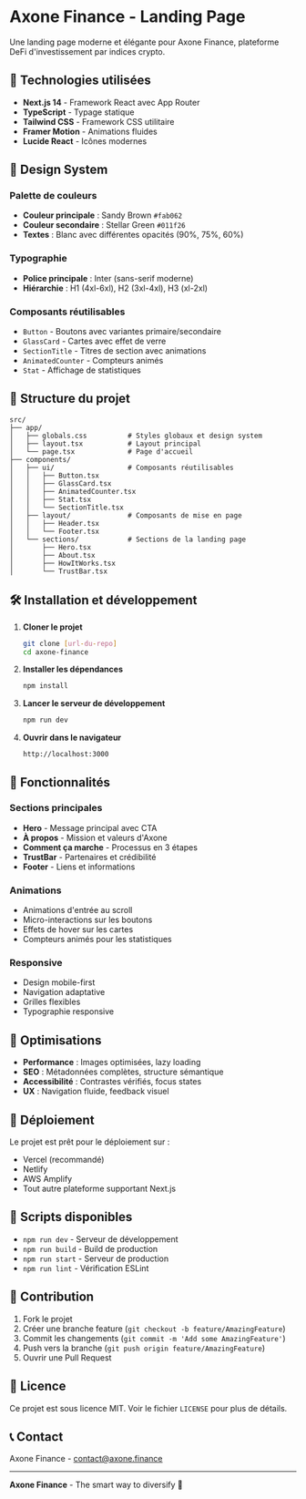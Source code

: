 # Axone Finance - Landing Page

Une landing page moderne et élégante pour Axone Finance, plateforme DeFi d'investissement par indices crypto.

## 🚀 Technologies utilisées

- **Next.js 14** - Framework React avec App Router
- **TypeScript** - Typage statique
- **Tailwind CSS** - Framework CSS utilitaire
- **Framer Motion** - Animations fluides
- **Lucide React** - Icônes modernes

## 🎨 Design System

### Palette de couleurs
- **Couleur principale** : Sandy Brown `#fab062`
- **Couleur secondaire** : Stellar Green `#011f26`
- **Textes** : Blanc avec différentes opacités (90%, 75%, 60%)

### Typographie
- **Police principale** : Inter (sans-serif moderne)
- **Hiérarchie** : H1 (4xl-6xl), H2 (3xl-4xl), H3 (xl-2xl)

### Composants réutilisables
- `Button` - Boutons avec variantes primaire/secondaire
- `GlassCard` - Cartes avec effet de verre
- `SectionTitle` - Titres de section avec animations
- `AnimatedCounter` - Compteurs animés
- `Stat` - Affichage de statistiques

## 📁 Structure du projet

```
src/
├── app/
│   ├── globals.css          # Styles globaux et design system
│   ├── layout.tsx           # Layout principal
│   └── page.tsx             # Page d'accueil
├── components/
│   ├── ui/                  # Composants réutilisables
│   │   ├── Button.tsx
│   │   ├── GlassCard.tsx
│   │   ├── AnimatedCounter.tsx
│   │   ├── Stat.tsx
│   │   └── SectionTitle.tsx
│   ├── layout/              # Composants de mise en page
│   │   ├── Header.tsx
│   │   └── Footer.tsx
│   └── sections/            # Sections de la landing page
│       ├── Hero.tsx
│       ├── About.tsx
│       ├── HowItWorks.tsx
│       └── TrustBar.tsx
```

## 🛠️ Installation et développement

1. **Cloner le projet**
   ```bash
   git clone [url-du-repo]
   cd axone-finance
   ```

2. **Installer les dépendances**
   ```bash
   npm install
   ```

3. **Lancer le serveur de développement**
   ```bash
   npm run dev
   ```

4. **Ouvrir dans le navigateur**
   ```
   http://localhost:3000
   ```

## 📱 Fonctionnalités

### Sections principales
- **Hero** - Message principal avec CTA
- **À propos** - Mission et valeurs d'Axone
- **Comment ça marche** - Processus en 3 étapes
- **TrustBar** - Partenaires et crédibilité
- **Footer** - Liens et informations

### Animations
- Animations d'entrée au scroll
- Micro-interactions sur les boutons
- Effets de hover sur les cartes
- Compteurs animés pour les statistiques

### Responsive
- Design mobile-first
- Navigation adaptative
- Grilles flexibles
- Typographie responsive

## 🎯 Optimisations

- **Performance** : Images optimisées, lazy loading
- **SEO** : Métadonnées complètes, structure sémantique
- **Accessibilité** : Contrastes vérifiés, focus states
- **UX** : Navigation fluide, feedback visuel

## 🚀 Déploiement

Le projet est prêt pour le déploiement sur :
- Vercel (recommandé)
- Netlify
- AWS Amplify
- Tout autre plateforme supportant Next.js

## 📝 Scripts disponibles

- `npm run dev` - Serveur de développement
- `npm run build` - Build de production
- `npm run start` - Serveur de production
- `npm run lint` - Vérification ESLint

## 🤝 Contribution

1. Fork le projet
2. Créer une branche feature (`git checkout -b feature/AmazingFeature`)
3. Commit les changements (`git commit -m 'Add some AmazingFeature'`)
4. Push vers la branche (`git push origin feature/AmazingFeature`)
5. Ouvrir une Pull Request

## 📄 Licence

Ce projet est sous licence MIT. Voir le fichier `LICENSE` pour plus de détails.

## 📞 Contact

Axone Finance - [contact@axone.finance](mailto:contact@axone.finance)

---

**Axone Finance** - The smart way to diversify 🚀
